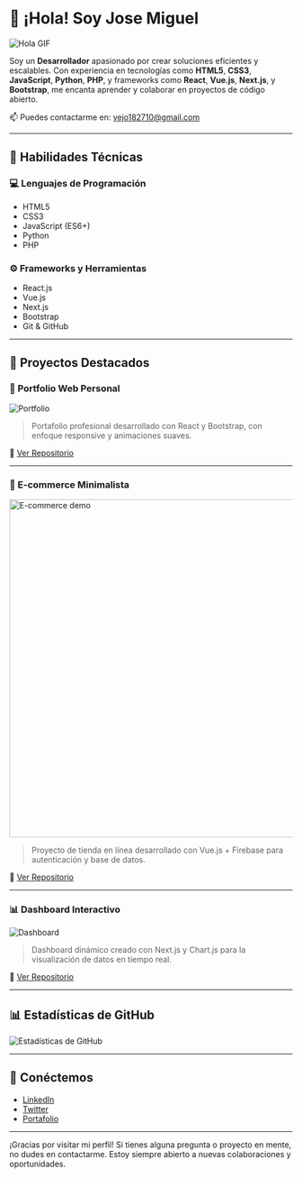 # 👋 ¡Hola! Soy Jose Miguel

![Hola GIF](https://media.giphy.com/media/ObNTw8Uzwy6KQ/giphy.gif)

Soy un **Desarrollador** apasionado por crear soluciones eficientes y escalables. Con experiencia en tecnologías como **HTML5**, **CSS3**, **JavaScript**, **Python**, **PHP**, y frameworks como **React**, **Vue.js**, **Next.js**, y **Bootstrap**, me encanta aprender y colaborar en proyectos de código abierto.

📫 Puedes contactarme en: [yejo182710@gmail.com](mailto:yejo182710@gmail.com)

---

## 🧠 Habilidades Técnicas

### 💻 Lenguajes de Programación

- HTML5
- CSS3
- JavaScript (ES6+)
- Python
- PHP

### ⚙️ Frameworks y Herramientas

- React.js
- Vue.js
- Next.js
- Bootstrap
- Git & GitHub

---

## 🚀 Proyectos Destacados

### 🎨 Portfolio Web Personal

![Portfolio](https://media.giphy.com/media/qgQUggAC3Pfv687qPC/giphy.gif)

> Portafolio profesional desarrollado con React y Bootstrap, con enfoque responsive y animaciones suaves.

🔗 [Ver Repositorio](https://github.com/tuusuario/portfolio)

---

### 🛒 E-commerce Minimalista

<img src="https://user-images.githubusercontent.com/674621/125116943-35b4c600-e0d8-11eb-8b88-2dc811cdd6f9.gif" width="600px" alt="E-commerce demo"/>

> Proyecto de tienda en línea desarrollado con Vue.js + Firebase para autenticación y base de datos.

🔗 [Ver Repositorio](https://github.com/tuusuario/ecommerce-app)

---

### 📊 Dashboard Interactivo

![Dashboard](https://media.giphy.com/media/Ll22OhMLAlVDb8UQWe/giphy.gif)

> Dashboard dinámico creado con Next.js y Chart.js para la visualización de datos en tiempo real.

🔗 [Ver Repositorio](https://github.com/tuusuario/dashboard-app)

---

## 📊 Estadísticas de GitHub

![Estadísticas de GitHub](https://github-readme-stats.vercel.app/api?username=tuusuario&show_icons=true&hide_title=true&count_private=true&hide=prs)

---

## 📢 Conéctemos

- [LinkedIn](https://www.linkedin.com/in/tuusuario)
- [Twitter](https://twitter.com/tuusuario)
- [Portafolio](https://tuportafolio.com)

---

¡Gracias por visitar mi perfil! Si tienes alguna pregunta o proyecto en mente, no dudes en contactarme. Estoy siempre abierto a nuevas colaboraciones y oportunidades.
